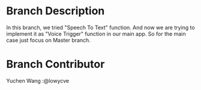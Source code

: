 # Branch Description
In this branch, we tried "Speech To Text" function. And now we are trying to implement it as "Voice Trigger" function in our main app. So for the main case just focus on Master branch.

# Branch Contributor
Yuchen Wang :@lowycve
